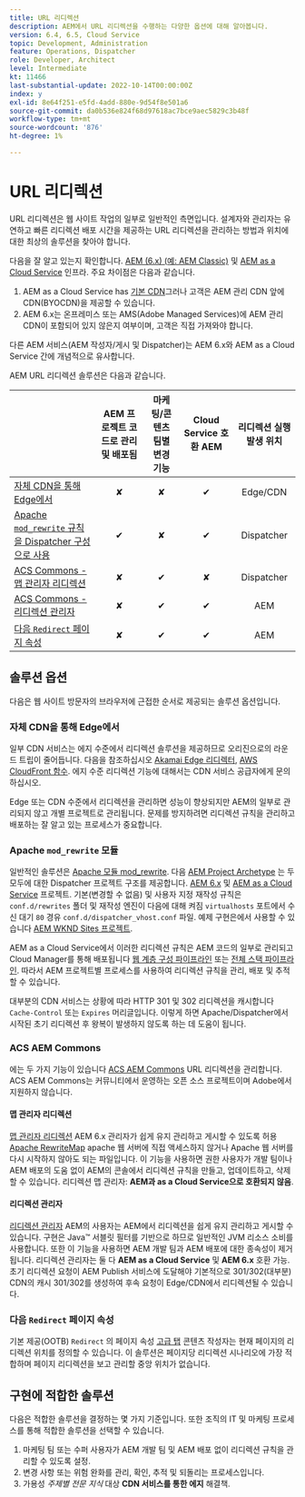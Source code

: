 ```yaml
---
title: URL 리디렉션
description: AEM에서 URL 리디렉션을 수행하는 다양한 옵션에 대해 알아봅니다.
version: 6.4, 6.5, Cloud Service
topic: Development, Administration
feature: Operations, Dispatcher
role: Developer, Architect
level: Intermediate
kt: 11466
last-substantial-update: 2022-10-14T00:00:00Z
index: y
exl-id: 8e64f251-e5fd-4add-880e-9d54f8e501a6
source-git-commit: da0b536e824f68d97618ac7bce9aec5829c3b48f
workflow-type: tm+mt
source-wordcount: '876'
ht-degree: 1%

---
```


# URL 리디렉션

URL 리디렉션은 웹 사이트 작업의 일부로 일반적인 측면입니다. 설계자와 관리자는 유연하고 빠른 리디렉션 배포 시간을 제공하는 URL 리디렉션을 관리하는 방법과 위치에 대한 최상의 솔루션을 찾아야 합니다.

다음을 잘 알고 있는지 확인합니다. [AEM (6.x) (예: AEM Classic)](https://experienceleague.adobe.com/docs/experience-manager-learn/dispatcher-tutorial/chapter-2.html#the-%E2%80%9Clegacy%E2%80%9D-setup) 및 [AEM as a Cloud Service](https://experienceleague.adobe.com/docs/experience-manager-cloud-service/content/overview/architecture.html#runtime-architecture) 인프라. 주요 차이점은 다음과 같습니다.

1. AEM as a Cloud Service has [기본 CDN](https://experienceleague.adobe.com/docs/experience-manager-cloud-service/content/implementing/content-delivery/cdn.html)그러나 고객은 AEM 관리 CDN 앞에 CDN(BYOCDN)을 제공할 수 있습니다.
1. AEM 6.x는 온프레미스 또는 AMS(Adobe Managed Services)에 AEM 관리 CDN이 포함되어 있지 않은지 여부이며, 고객은 직접 가져와야 합니다.

다른 AEM 서비스(AEM 작성자/게시 및 Dispatcher)는 AEM 6.x와 AEM as a Cloud Service 간에 개념적으로 유사합니다.

AEM URL 리디렉션 솔루션은 다음과 같습니다.

|  | AEM 프로젝트 코드로 관리 및 배포됨 | 마케팅/콘텐츠 팀별 변경 기능 | Cloud Service 호환 AEM | 리디렉션 실행 발생 위치 |
|---------------------------------------------------|:-----------------------:|:---------------------:|:---------------------:| :---------------------:|
| [자체 CDN을 통해 Edge에서](#at-edge-via-bring-your-own-cdn) | ✘ | ✘ | ✔ | Edge/CDN |
| [Apache `mod_rewrite` 규칙을 Dispatcher 구성으로 사용 ](#apache-mod_rewrite-module) | ✔ | ✘ | ✔ | Dispatcher |
| [ACS Commons - 맵 관리자 리디렉션](#redirect-map-manager) | ✘ | ✔ | ✘ | Dispatcher |
| [ACS Commons - 리디렉션 관리자](#redirect-manager) | ✘ | ✔ | ✔ | AEM |
| [다음 `Redirect` 페이지 속성](#the-redirect-page-property) | ✘ | ✔ | ✔ | AEM |


## 솔루션 옵션

다음은 웹 사이트 방문자의 브라우저에 근접한 순서로 제공되는 솔루션 옵션입니다.

### 자체 CDN을 통해 Edge에서

일부 CDN 서비스는 에지 수준에서 리디렉션 솔루션을 제공하므로 오리진으로의 라운드 트립이 줄어듭니다. 다음을 참조하십시오 [Akamai Edge 리디렉터](https://techdocs.akamai.com/cloudlets/docs/what-edge-redirector), [AWS CloudFront 함수](https://docs.aws.amazon.com/AmazonCloudFront/latest/DeveloperGuide/cloudfront-functions.html). 에지 수준 리디렉션 기능에 대해서는 CDN 서비스 공급자에게 문의하십시오.

Edge 또는 CDN 수준에서 리디렉션을 관리하면 성능이 향상되지만 AEM의 일부로 관리되지 않고 개별 프로젝트로 관리됩니다. 문제를 방지하려면 리디렉션 규칙을 관리하고 배포하는 잘 알고 있는 프로세스가 중요합니다.


### Apache `mod_rewrite` 모듈

일반적인 솔루션은 [Apache 모듈 mod_rewrite](https://httpd.apache.org/docs/current/mod/mod_rewrite.html). 다음 [AEM Project Archetype](https://github.com/adobe/aem-project-archetype) 는 두 모두에 대한 Dispatcher 프로젝트 구조를 제공합니다. [AEM 6.x](https://github.com/adobe/aem-project-archetype/tree/develop/src/main/archetype/dispatcher.ams#file-structure) 및 [AEM as a Cloud Service](https://github.com/adobe/aem-project-archetype/tree/develop/src/main/archetype/dispatcher.cloud#file-structure) 프로젝트. 기본(변경할 수 없음) 및 사용자 지정 재작성 규칙은 `conf.d/rewrites` 폴더 및 재작성 엔진이 다음에 대해 켜짐 `virtualhosts` 포트에서 수신 대기 `80` 경유 `conf.d/dispatcher_vhost.conf` 파일. 예제 구현은에서 사용할 수 있습니다 [AEM WKND Sites 프로젝트](https://github.com/adobe/aem-guides-wknd/tree/main/dispatcher/src/conf.d/rewrites).

AEM as a Cloud Service에서 이러한 리디렉션 규칙은 AEM 코드의 일부로 관리되고 Cloud Manager를 통해 배포됩니다 [웹 계층 구성 파이프라인](https://experienceleague.adobe.com/docs/experience-manager-cloud-service/content/implementing/using-cloud-manager/cicd-pipelines/introduction-ci-cd-pipelines.html#web-tier-config-pipelines) 또는 [전체 스택 파이프라인](https://experienceleague.adobe.com/docs/experience-manager-cloud-service/content/implementing/using-cloud-manager/cicd-pipelines/introduction-ci-cd-pipelines.html#full-stack-pipeline). 따라서 AEM 프로젝트별 프로세스를 사용하여 리디렉션 규칙을 관리, 배포 및 추적할 수 있습니다.

대부분의 CDN 서비스는 상황에 따라 HTTP 301 및 302 리디렉션을 캐시합니다 `Cache-Control` 또는 `Expires` 머리글입니다. 이렇게 하면 Apache/Dispatcher에서 시작된 초기 리디렉션 후 왕복이 발생하지 않도록 하는 데 도움이 됩니다.


### ACS AEM Commons

에는 두 가지 기능이 있습니다 [ACS AEM Commons](https://adobe-consulting-services.github.io/acs-aem-commons/) URL 리디렉션을 관리합니다. ACS AEM Commons는 커뮤니티에서 운영하는 오픈 소스 프로젝트이며 Adobe에서 지원하지 않습니다.

#### 맵 관리자 리디렉션

[맵 관리자 리디렉션](https://adobe-consulting-services.github.io/acs-aem-commons/features/redirect-map-manager/index.html) AEM 6.x 관리자가 쉽게 유지 관리하고 게시할 수 있도록 허용 [Apache RewriteMap](https://httpd.apache.org/docs/2.4/rewrite/rewritemap.html) apache 웹 서버에 직접 액세스하지 않거나 Apache 웹 서버를 다시 시작하지 않아도 되는 파일입니다. 이 기능을 사용하면 권한 사용자가 개발 팀이나 AEM 배포의 도움 없이 AEM의 콘솔에서 리디렉션 규칙을 만들고, 업데이트하고, 삭제할 수 있습니다. 리디렉션 맵 관리자: **AEM과 as a Cloud Service으로 호환되지 않음**.

#### 리디렉션 관리자

[리디렉션 관리자](https://adobe-consulting-services.github.io/acs-aem-commons/features/redirect-manager/index.html) AEM의 사용자는 AEM에서 리디렉션을 쉽게 유지 관리하고 게시할 수 있습니다. 구현은 Java™ 서블릿 필터를 기반으로 하므로 일반적인 JVM 리소스 소비를 사용합니다. 또한 이 기능을 사용하면 AEM 개발 팀과 AEM 배포에 대한 종속성이 제거됩니다. 리디렉션 관리자는 둘 다 **AEM as a Cloud Service** 및 **AEM 6.x** 호환 가능. 초기 리디렉션 요청이 AEM Publish 서비스에 도달해야 기본적으로 301/302(대부분) CDN의 캐시 301/302를 생성하여 후속 요청이 Edge/CDN에서 리디렉션될 수 있습니다.

### 다음 `Redirect` 페이지 속성

기본 제공(OOTB) `Redirect` 의 페이지 속성 [고급 탭](https://experienceleague.adobe.com/docs/experience-manager-cloud-service/content/sites/authoring/fundamentals/page-properties.html#advanced) 콘텐츠 작성자는 현재 페이지의 리디렉션 위치를 정의할 수 있습니다. 이 솔루션은 페이지당 리디렉션 시나리오에 가장 적합하며 페이지 리디렉션을 보고 관리할 중앙 위치가 없습니다.

## 구현에 적합한 솔루션

다음은 적합한 솔루션을 결정하는 몇 가지 기준입니다. 또한 조직의 IT 및 마케팅 프로세스를 통해 적합한 솔루션을 선택할 수 있습니다.

1. 마케팅 팀 또는 수퍼 사용자가 AEM 개발 팀 및 AEM 배포 없이 리디렉션 규칙을 관리할 수 있도록 설정.
1. 변경 사항 또는 위험 완화를 관리, 확인, 추적 및 되돌리는 프로세스입니다.
1. 가용성 _주제별 전문 지식_ 대상 **CDN 서비스를 통한 에지** 해결책.
